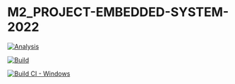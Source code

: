 # M2_PROJECT-EMBEDDED-SYSTEM-2022

[![Analysis](https://github.com/Vishnuprasad1234/M2_PROJECT-EMBEDDED-SYSTEM-2022/actions/workflows/Analysis.yml/badge.svg)](https://github.com/Vishnuprasad1234/M2_PROJECT-EMBEDDED-SYSTEM-2022/actions/workflows/Analysis.yml)

[![Build](https://github.com/Vishnuprasad1234/M2_PROJECT-EMBEDDED-SYSTEM-2022/actions/workflows/build.yml/badge.svg)](https://github.com/Vishnuprasad1234/M2_PROJECT-EMBEDDED-SYSTEM-2022/actions/workflows/build.yml)

[![Build CI - Windows](https://github.com/Vishnuprasad1234/M2_PROJECT-EMBEDDED-SYSTEM-2022/actions/workflows/Build_windows.yml/badge.svg)](https://github.com/Vishnuprasad1234/M2_PROJECT-EMBEDDED-SYSTEM-2022/actions/workflows/Build_windows.yml)
